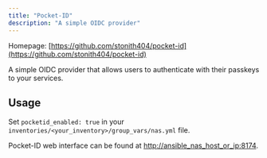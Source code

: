 ```yaml
---
title: "Pocket-ID"
description: "A simple OIDC provider"
---
```


Homepage: [https://github.com/stonith404/pocket-id](https://github.com/stonith404/pocket-id)

A simple OIDC provider that allows users to authenticate with their passkeys to your services.

## Usage

Set `pocketid_enabled: true` in your `inventories/<your_inventory>/group_vars/nas.yml` file.

Pocket-ID web interface can be found at [http://ansible_nas_host_or_ip:8174](http://ansible_nas_host_or_ip:8174).
